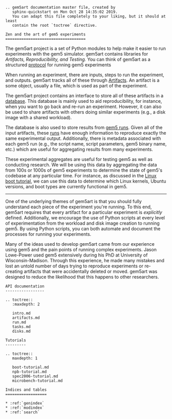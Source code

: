 ```eval_rst
.. gem5art documentation master file, created by
   sphinx-quickstart on Mon Oct 28 14:35:02 2019.
   You can adapt this file completely to your liking, but it should at least
   contain the root `toctree` directive.

Zen and the art of gem5 experiments
===================================
```

The gem5art project is a set of Python modules to help make it easier to run experiments with the gem5 simulator.
gem5art contains libraries for *Artifacts, Reproducibility, and Testing.*
You can think of gem5art as a structured [protocol](https://en.wikipedia.org/wiki/Protocol_(science)) for running gem5 experiments

When running an experiment, there are inputs, steps to run the experiment, and outputs.
gem5art tracks all of these through [Artifacts](artifacts).
An artifact is a some object, usually a file, which is used as part of the experiment.

The gem5art project contains an interface to store all of these artifacts in a [database](artifacts.html#artifactdb).
This database is mainly used to aid reproducibility, for instance, when you want to go back and re-run an experiment.
However, it can also be used to share artifacts with others doing similar experiments (e.g., a disk image with a shared workload).

The database is also used to store results from [gem5 runs](run).
Given all of the input artifacts, these [runs](run.html#runs-api-documentation) have enough information to reproduce exactly the same experimental output.
Additionally, there is metadata associated with each gem5 run (e.g., the script name, script parameters, gem5 binary name, etc.) which are useful for aggregating results from many experiments.

These experimental aggregates are useful for testing gem5 as well as conducting research.
We will be using this data by aggregating the data from 100s or 1000s of gem5 experiments to determine the state of gem5's codebase at any particular time.
For instance, as discussed in the [Linux boot tutorial](boot-tutorial), we can use this data to determine which Linux kernels, Ubuntu versions, and boot types are currently functional in gem5.

----

One of the underlying themes of gem5art is that you should fully understand each piece of the experiment you're running.
To this end, gem5art requires that every artifact for a particular experiment is *explicitly* defined.
Additionally, we encourage the use of Python scripts at every level of experimentation from the workload and disk image creation to running gem5.
By using Python scripts, you can both automate and document the processes for running your experiments.

Many of the ideas used to develop gem5art came from our experience using gem5 and the pain points of running complex experiments.
Jason Lowe-Power used gem5 extensively during his PhD at University of Wisconsin-Madison.
Through this experience, he made many mistakes and lost an untold number of days trying to reproduce experiments or re-creating artifacts that were accidentally deleted or moved.
gem5art was designed to reduce the likelihood that this happens to other researchers.



```eval_rst
API documentation
-----------------

.. toctree::
   :maxdepth: 2

   intro.md
   artifacts.md
   run.md
   tasks.md
   disks.md

Tutorials
---------

.. toctree::
   maxdepth: 1

   boot-tutorial.md
   npb-tutorial.md
   spec2006-tutorial.md
   microbench-tutorial.md

Indices and tables
==================

* :ref:`genindex`
* :ref:`modindex`
* :ref:`search`
```

